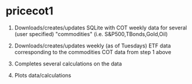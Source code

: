 # pricecot1

1. Downloads/creates/updates SQLite with COT weekly data for several (user specified) "commodities" (i.e. S&P500,TBonds,Gold,Oil)

2. Downloads/creates/updates weekly (as of Tuesdays) ETF data corresponding to the commodities COT data from step 1 above

3. Completes several calculations on the data

4. Plots data/calculations
